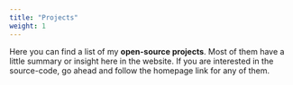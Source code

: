 ```yaml
---
title: "Projects"
weight: 1
---
```


Here you can find a list of my **open-source projects**. Most of them have a little summary or insight here in the website. If you are interested in the source-code, go ahead and follow the homepage link for any of them.
